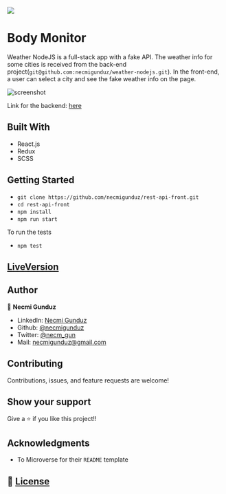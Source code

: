 ![](https://img.shields.io/badge/Microverse-blueviolet)

# Body Monitor

Weather NodeJS is a full-stack app with a fake API. The weather info for some cities is received from the back-end project(`git@github.com:necmigunduz/weather-nodejs.git`). In the front-end, a user can select a city and see the fake weather info on the page. 

![screenshot]('/screenshot.png')

Link for the backend: [here](https://github.com/necmigunduz/rest-api-back)

## Built With

- React.js
- Redux
- SCSS

## Getting Started

- `git clone https://github.com/necmigunduz/rest-api-front.git`
- `cd rest-api-front`
- `npm install`
- `npm run start`

To run the tests
- `npm test`

## [LiveVersion](https://rest-api-front.herokuapp.com/)

## Author

👤 **Necmi Gunduz**

- LinkedIn: [Necmi Gunduz](https://www.linkedin.com/in/necmigunduz/)
- Github: [@necmigunduz](https://github.com/necmigunduz/)
- Twitter: [@necm_gun](https://twitter.com/necm_gun)
- Mail: [necmigunduz@gmail.com](necmigunduz@gmail.com)

## Contributing

Contributions, issues, and feature requests are welcome!

## Show your support

Give a ⭐️ if you like this project!!

## Acknowledgments

- To Microverse for their `README` template

## 📝 [License](https://creativecommons.org/licenses/by-nc-nd/4.0/)